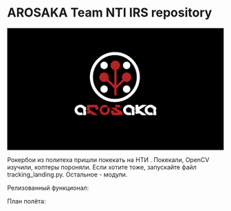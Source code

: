 #  AROSAKA Team NTI IRS repository

<img src="docs/aROSakaWLP_Black.png" align="center" width="1080px" alt="Clover Drone">

Рокербои из политеха пришли покекать на НТИ . Покекали, OpenCV изучили, коптеры пороняли.
Если хотите тоже, запускайте файл tracking_landing.py. Остальное - модули.

Релизованный функционал:





План полёта:




